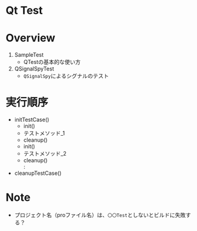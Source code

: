 # Qt Test

# Overview

1. SampleTest
    - QTestの基本的な使い方
1. QSignalSpyTest
    - `QSignalSpy`によるシグナルのテスト

# 実行順序

- initTestCase()
    - init()
    - テストメソッド_1
    - cleanup()
    - init()
    - テストメソッド_2
    - cleanup()  
        :
- cleanupTestCase()

# Note

- プロジェクト名（proファイル名）は、`〇〇Test`としないとビルドに失敗する？
